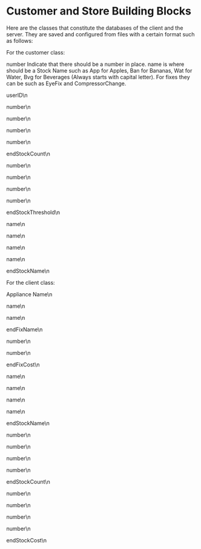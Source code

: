 # Customer and Store Building Blocks
Here are the classes that constitute the databases of the client and the server. They are saved and configured from files with a certain format such as follows:

For the customer class: 

number Indicate that there should be a number in place. name is where should be a Stock Name such as App for Apples, Ban for Bananas, Wat for Water, Bvg for Beverages (Always starts with capital letter). For fixes they can be such as EyeFix and CompressorChange.

userID\n

number\n

number\n

number\n

number\n

endStockCount\n

number\n

number\n

number\n

number\n

endStockThreshold\n

name\n

name\n

name\n

name\n

endStockName\n

For the client class:

Appliance Name\n

name\n

name\n

endFixName\n

number\n

number\n

endFixCost\n

name\n

name\n

name\n

name\n

endStockName\n

number\n

number\n

number\n

number\n

endStockCount\n

number\n

number\n

number\n

number\n

endStockCost\n
